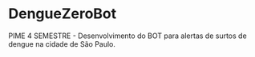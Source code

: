 # DengueZeroBot
PIME 4 SEMESTRE - Desenvolvimento do BOT para alertas de surtos de dengue na cidade de São Paulo.
